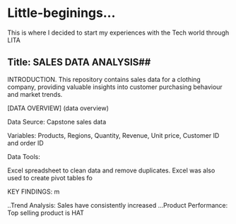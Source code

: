 # Little-beginings...
This is where I decided to start my experiences with the Tech world through LITA

## Title: SALES DATA ANALYSIS##

INTRODUCTION. This repository contains sales data for a clothing company, providing valuable insights into customer purchasing behaviour and market trends.


[DATA OVERVIEW] (data overview)

Data Seurce: Capstone sales data

Variables: Products, Regions, Quantity, Revenue, Unit price, Customer ID and order ID

Data Tools:

Excel spreadsheet to clean data and remove duplicates. Excel was also used to create pivot tables fo

KEY FINDINGS:
m


..Trend Analysis: Sales have consistently increased 
...Product Performance: Top selling product is HAT 
